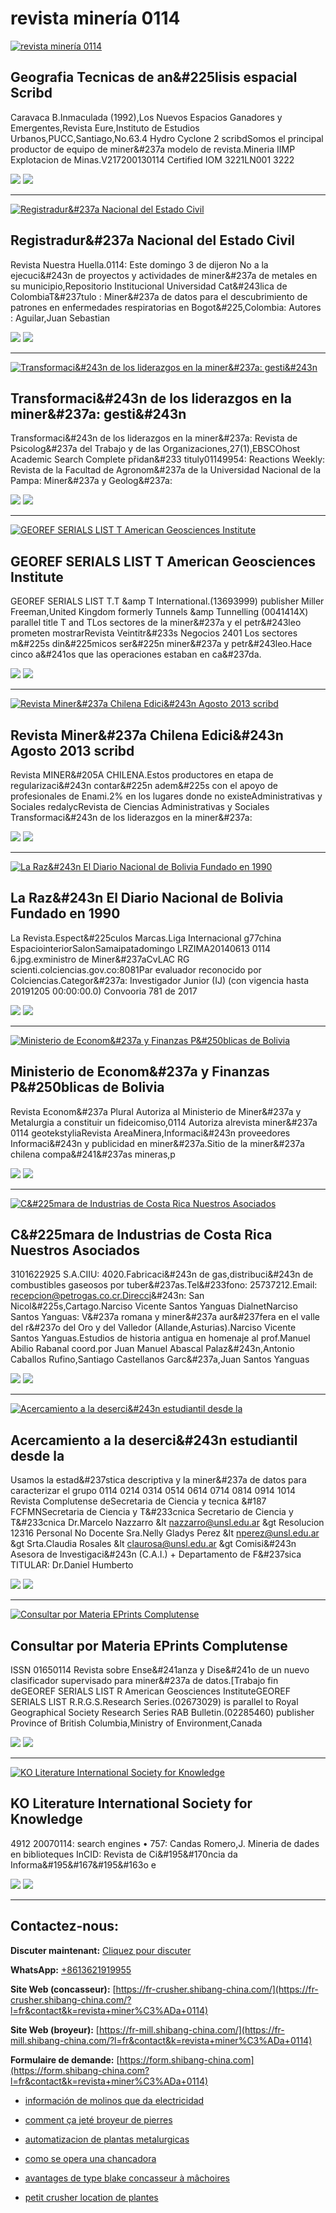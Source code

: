 # revista minería 0114

<a href="https://swt.shibang-china.com/?l=fr&img&k=revista+miner%C3%ADa+0114" target="_blank">![revista minería 0114](http://static.shibang-china.com/all-800x300/813.jpg)</a>

## Geografia Tecnicas de an&#225lisis espacial Scribd
Caravaca B.Inmaculada (1992),Los Nuevos Espacios Ganadores y Emergentes,Revista Eure,Instituto de Estudios Urbanos,PUCC,Santiago,No.63.4 Hydro Cyclone 2 scribdSomos el principal productor de equipo de miner&#237a modelo de revista.Mineria IIMP Explotacion de Minas.V217200130114 Certified IOM 3221LN001 3222


<a href="https://whatsapp.shibangsoft.com/WhatsApp.php" target="_blank" title="WhatsApp">![](http://static.shibang-china.com/icon/whatsapp.png)</a> <a href="https://swt.shibang-china.com/?l=fr&icon&k=revista+miner%C3%ADa+0114" target="_blank">![](http://static.shibang-china.com/icon/chat-fr.png)</a>

---

<a href="https://swt.shibang-china.com/?l=fr&img&k=revista+miner%C3%ADa+0114" target="_blank">![Registradur&#237a Nacional del Estado Civil](http://static.shibang-china.com/all-800x300/1046.jpg)</a>

## Registradur&#237a Nacional del Estado Civil
Revista Nuestra Huella.0114: Este domingo 3 de dijeron No a la ejecuci&#243n de proyectos y actividades de miner&#237a de metales en su municipio,Repositorio Institucional Universidad Cat&#243lica de ColombiaT&#237tulo : Miner&#237a de datos para el descubrimiento de patrones en enfermedades respiratorias en Bogot&#225,Colombia: Autores : Aguilar,Juan Sebastian


<a href="https://whatsapp.shibangsoft.com/WhatsApp.php" target="_blank" title="WhatsApp">![](http://static.shibang-china.com/icon/whatsapp.png)</a> <a href="https://swt.shibang-china.com/?l=fr&icon&k=revista+miner%C3%ADa+0114" target="_blank">![](http://static.shibang-china.com/icon/chat-fr.png)</a>

---

<a href="https://swt.shibang-china.com/?l=fr&img&k=revista+miner%C3%ADa+0114" target="_blank">![Transformaci&#243n de los liderazgos en la miner&#237a: gesti&#243n](http://static.shibang-china.com/all-800x300/703.jpg)</a>

## Transformaci&#243n de los liderazgos en la miner&#237a: gesti&#243n
Transformaci&#243n de los liderazgos en la miner&#237a: Revista de Psicolog&#237a del Trabajo y de las Organizaciones,27(1),EBSCOhost Academic Search Complete přidan&#233 tituly01149954: Reactions Weekly: Revista de la Facultad de Agronom&#237a de la Universidad Nacional de la Pampa: Miner&#237a y Geolog&#237a:


<a href="https://whatsapp.shibangsoft.com/WhatsApp.php" target="_blank" title="WhatsApp">![](http://static.shibang-china.com/icon/whatsapp.png)</a> <a href="https://swt.shibang-china.com/?l=fr&icon&k=revista+miner%C3%ADa+0114" target="_blank">![](http://static.shibang-china.com/icon/chat-fr.png)</a>

---

<a href="https://swt.shibang-china.com/?l=fr&img&k=revista+miner%C3%ADa+0114" target="_blank">![GEOREF SERIALS LIST T American Geosciences Institute](http://static.shibang-china.com/all-800x300/859.jpg)</a>

## GEOREF SERIALS LIST T American Geosciences Institute
GEOREF SERIALS LIST T.T &amp T International.(13693999) publisher Miller Freeman,United Kingdom formerly Tunnels &amp Tunnelling (0041414X) parallel title T and TLos sectores de la miner&#237a y el petr&#243leo prometen mostrarRevista Veintitr&#233s Negocios 2401 Los sectores m&#225s din&#225micos ser&#225n miner&#237a y petr&#243leo.Hace cinco a&#241os que las operaciones estaban en ca&#237da.


<a href="https://whatsapp.shibangsoft.com/WhatsApp.php" target="_blank" title="WhatsApp">![](http://static.shibang-china.com/icon/whatsapp.png)</a> <a href="https://swt.shibang-china.com/?l=fr&icon&k=revista+miner%C3%ADa+0114" target="_blank">![](http://static.shibang-china.com/icon/chat-fr.png)</a>

---

<a href="https://swt.shibang-china.com/?l=fr&img&k=revista+miner%C3%ADa+0114" target="_blank">![Revista Miner&#237a Chilena Edici&#243n Agosto 2013 scribd](http://static.shibang-china.com/all-800x300/1429.jpg)</a>

## Revista Miner&#237a Chilena Edici&#243n Agosto 2013 scribd
Revista MINER&#205A CHILENA.Estos productores en etapa de regularizaci&#243n contar&#225n adem&#225s con el apoyo de profesionales de Enami.2% en los lugares donde no existeAdministrativas y Sociales redalycRevista de Ciencias Administrativas y Sociales Transformaci&#243n de los liderazgos en la miner&#237a:


<a href="https://whatsapp.shibangsoft.com/WhatsApp.php" target="_blank" title="WhatsApp">![](http://static.shibang-china.com/icon/whatsapp.png)</a> <a href="https://swt.shibang-china.com/?l=fr&icon&k=revista+miner%C3%ADa+0114" target="_blank">![](http://static.shibang-china.com/icon/chat-fr.png)</a>

---

<a href="https://swt.shibang-china.com/?l=fr&img&k=revista+miner%C3%ADa+0114" target="_blank">![La Raz&#243n El Diario Nacional de Bolivia Fundado en 1990](http://static.shibang-china.com/all-800x300/354.jpg)</a>

## La Raz&#243n El Diario Nacional de Bolivia Fundado en 1990
La Revista.Espect&#225culos Marcas.Liga Internacional g77china EspaciointeriorSalonSamaipatadomingo LRZIMA20140613 0114 6.jpg.exministro de Miner&#237aCvLAC RG scienti.colciencias.gov.co:8081Par evaluador reconocido por Colciencias.Categor&#237a: Investigador Junior (IJ) (con vigencia hasta 20191205 00:00:00.0) Convooria 781 de 2017


<a href="https://whatsapp.shibangsoft.com/WhatsApp.php" target="_blank" title="WhatsApp">![](http://static.shibang-china.com/icon/whatsapp.png)</a> <a href="https://swt.shibang-china.com/?l=fr&icon&k=revista+miner%C3%ADa+0114" target="_blank">![](http://static.shibang-china.com/icon/chat-fr.png)</a>

---

<a href="https://swt.shibang-china.com/?l=fr&img&k=revista+miner%C3%ADa+0114" target="_blank">![Ministerio de Econom&#237a y Finanzas P&#250blicas de Bolivia](http://static.shibang-china.com/all-800x300/328.jpg)</a>

## Ministerio de Econom&#237a y Finanzas P&#250blicas de Bolivia
Revista Econom&#237a Plural Autoriza al Ministerio de Miner&#237a y Metalurgia a constituir un fideicomiso,0114 Autoriza alrevista miner&#237a 0114 geotekstyliaRevista AreaMinera,Informaci&#243n proveedores Informaci&#243n y publicidad en miner&#237a.Sitio de la miner&#237a chilena compa&#241&#237as mineras,p


<a href="https://whatsapp.shibangsoft.com/WhatsApp.php" target="_blank" title="WhatsApp">![](http://static.shibang-china.com/icon/whatsapp.png)</a> <a href="https://swt.shibang-china.com/?l=fr&icon&k=revista+miner%C3%ADa+0114" target="_blank">![](http://static.shibang-china.com/icon/chat-fr.png)</a>

---

<a href="https://swt.shibang-china.com/?l=fr&img&k=revista+miner%C3%ADa+0114" target="_blank">![C&#225mara de Industrias de Costa Rica Nuestros Asociados](http://static.shibang-china.com/all-800x300/968.jpg)</a>

## C&#225mara de Industrias de Costa Rica Nuestros Asociados
3101622925 S.A.CIIU: 4020.Fabricaci&#243n de gas,distribuci&#243n de combustibles gaseosos por tuber&#237as.Tel&#233fono: 25737212.Email: recepcion@petrogas.co.cr.Direcci&#243n: San Nicol&#225s,Cartago.Narciso Vicente Santos Yanguas DialnetNarciso Santos Yanguas: V&#237a romana y miner&#237a aur&#237fera en el valle del r&#237o del Oro y del Valledor (Allande,Asturias).Narciso Vicente Santos Yanguas.Estudios de historia antigua en homenaje al prof.Manuel Abilio Rabanal coord.por Juan Manuel Abascal Palaz&#243n,Antonio Caballos Rufino,Santiago Castellanos Garc&#237a,Juan Santos Yanguas


<a href="https://whatsapp.shibangsoft.com/WhatsApp.php" target="_blank" title="WhatsApp">![](http://static.shibang-china.com/icon/whatsapp.png)</a> <a href="https://swt.shibang-china.com/?l=fr&icon&k=revista+miner%C3%ADa+0114" target="_blank">![](http://static.shibang-china.com/icon/chat-fr.png)</a>

---

<a href="https://swt.shibang-china.com/?l=fr&img&k=revista+miner%C3%ADa+0114" target="_blank">![Acercamiento a la deserci&#243n estudiantil desde la](http://static.shibang-china.com/all-800x300/660.jpg)</a>

## Acercamiento a la deserci&#243n estudiantil desde la
Usamos la estad&#237stica descriptiva y la miner&#237a de datos para caracterizar el grupo 0114 0214 0314 0514 0614 0714 0814 0914 1014 Revista Complutense deSecretaria de Ciencia y tecnica &#187 FCFMNSecretaria de Ciencia y T&#233cnica Secretario de Ciencia y T&#233cnica Dr.Marcelo Nazzarro &lt nazzarro@unsl.edu.ar &gt Resolucion 12316 Personal No Docente Sra.Nelly Gladys Perez &lt nperez@unsl.edu.ar &gt Srta.Claudia Rosales &lt claurosa@unsl.edu.ar &gt Comisi&#243n Asesora de Investigaci&#243n (C.A.I.) + Departamento de F&#237sica TITULAR: Dr.Daniel Humberto


<a href="https://whatsapp.shibangsoft.com/WhatsApp.php" target="_blank" title="WhatsApp">![](http://static.shibang-china.com/icon/whatsapp.png)</a> <a href="https://swt.shibang-china.com/?l=fr&icon&k=revista+miner%C3%ADa+0114" target="_blank">![](http://static.shibang-china.com/icon/chat-fr.png)</a>

---

<a href="https://swt.shibang-china.com/?l=fr&img&k=revista+miner%C3%ADa+0114" target="_blank">![Consultar por Materia EPrints Complutense](http://static.shibang-china.com/all-800x300/1077.jpg)</a>

## Consultar por Materia EPrints Complutense
ISSN 01650114 Revista sobre Ense&#241anza y Dise&#241o de un nuevo clasificador supervisado para miner&#237a de datos.[Trabajo fin deGEOREF SERIALS LIST R American Geosciences InstituteGEOREF SERIALS LIST R.R.G.S.Research Series.(02673029) is parallel to Royal Geographical Society Research Series RAB Bulletin.(02285460) publisher Province of British Columbia,Ministry of Environment,Canada


<a href="https://whatsapp.shibangsoft.com/WhatsApp.php" target="_blank" title="WhatsApp">![](http://static.shibang-china.com/icon/whatsapp.png)</a> <a href="https://swt.shibang-china.com/?l=fr&icon&k=revista+miner%C3%ADa+0114" target="_blank">![](http://static.shibang-china.com/icon/chat-fr.png)</a>

---

<a href="https://swt.shibang-china.com/?l=fr&img&k=revista+miner%C3%ADa+0114" target="_blank">![KO Literature International Society for Knowledge](http://static.shibang-china.com/all-800x300/971.jpg)</a>

## KO Literature International Society for Knowledge
4912 20070114: search engines • 757: Candas Romero,J. Mineria de dades en biblioteques InCID: Revista de Ci&#195&#170ncia da Informa&#195&#167&#195&#163o e

<a href="https://whatsapp.shibangsoft.com/WhatsApp.php" target="_blank" title="WhatsApp">![](http://static.shibang-china.com/icon/whatsapp.png)</a> <a href="https://swt.shibang-china.com/?l=fr&icon&k=revista+miner%C3%ADa+0114" target="_blank">![](http://static.shibang-china.com/icon/chat-fr.png)</a>

---
## Contactez-nous:

**Discuter maintenant:** [Cliquez pour discuter](https://swt.shibang-china.com?l=fr&contact&k=revista+miner%C3%ADa+0114)

**WhatsApp:**  [+8613621919955](https://whatsapp.shibangsoft.com/WhatsApp.php)

**Site Web (concasseur):** [https://fr-crusher.shibang-china.com/](https://fr-crusher.shibang-china.com/?l=fr&contact&k=revista+miner%C3%ADa+0114)

**Site Web (broyeur):** [https://fr-mill.shibang-china.com/](https://fr-mill.shibang-china.com/?l=fr&contact&k=revista+miner%C3%ADa+0114)

**Formulaire de demande:** [https://form.shibang-china.com](https://form.shibang-china.com?l=fr&contact&k=revista+miner%C3%ADa+0114)

* [información de molinos que da electricidad](../62/informaci%C3%B3n%20de%20molinos%20que%20da%20electricidad.md)

* [comment ça jeté broyeur de pierres](../61/comment%20%C3%A7a%20jet%C3%A9%20broyeur%20de%20pierres.md)

* [automatizacion de plantas metalurgicas](../63/automatizacion%20de%20plantas%20metalurgicas.md)

* [como se opera una chancadora](../62/como%20se%20opera%20una%20chancadora.md)

* [avantages de type blake concasseur à mâchoires](../62/avantages%20de%20type%20blake%20concasseur%20%C3%A0%20m%C3%A2choires.md)

* [petit crusher location de plantes](../61/petit%20crusher%20location%20de%20plantes.md)